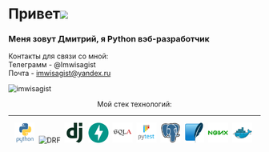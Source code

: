 <h1 align="left">Привет<img src="https://github.com/blackcater/blackcater/raw/main/images/Hi.gif" height="32"/>

### Меня зовут Дмитрий, я Python вэб-разработчик
Контакты для связи со мной:<br>
Телеграмм - @Imwisagist<br>
Почта - imwisagist@yandex.ru

<p align="left"> <img src="https://komarev.com/ghpvc/?username=imwisagist&label=Просмотры%20профиля&color=0e75b6&style=flat" alt="imwisagist" /> </p>
 
<p align="center">Мой стек технологий:</p>
<hr>
<div align="center">
  <img src="https://github.com/devicons/devicon/blob/master/icons/python/python-original-wordmark.svg" title="Python" alt="Python" width="40" height="40"/>&nbsp;
  <img src="https://storage.caktusgroup.com/media/blog-images/drf-logo2.png" title="DRF" alt="DRF" width="40" height="40"/>&nbsp;
  <img src="https://github.com/devicons/devicon/blob/master/icons/django/django-plain.svg" title="Django" alt="Django" width="40" height="40"/>&nbsp;
  <img src="https://github.com/devicons/devicon/blob/master/icons/fastapi/fastapi-original.svg" title="FastApi" alt="FastApi" width="40" height="40"/>&nbsp;
  <img src="https://github.com/devicons/devicon/blob/master/icons/sqlalchemy/sqlalchemy-original.svg" title="SQLAlchemy" alt="SQLAlchemy" width="40" height="40"/>&nbsp;
  <img src="https://github.com/devicons/devicon/blob/master/icons/pytest/pytest-original-wordmark.svg" title="Pytest" alt="Pytest" width="40" height="40"/>&nbsp;
  <img src="https://github.com/devicons/devicon/blob/master/icons/postgresql/postgresql-original.svg" title="PostgreSQL" alt="PostgreSQL" width="40" height="40"/>&nbsp;
  <img src="https://github.com/devicons/devicon/blob/master/icons/sqlite/sqlite-original.svg" title="SQLite" alt="SQLite" width="40" height="40"/>&nbsp;
  <img src="https://github.com/devicons/devicon/blob/master/icons/nginx/nginx-original.svg" title="Nginx" alt="Nginx" width="40" height="40"/>&nbsp;
  <img src="https://github.com/devicons/devicon/blob/master/icons/docker/docker-original.svg" title="Docker" alt="Docker" width="40" height="40"/>&nbsp;
</div>
